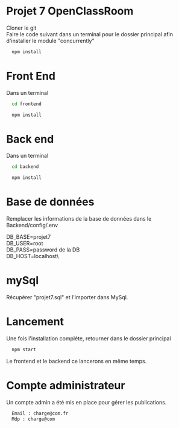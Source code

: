 

# Projet 7 OpenClassRoom

Cloner le git\
Faire le code suivant dans un terminal pour le dossier principal afin d'installer le module "concurrently"

```bash
  npm install
```

# Front End

Dans un terminal 

```bash
  cd frontend
```
```bash
  npm install
```


# Back end

Dans un terminal

```bash
  cd backend
```
```bash
  npm install
```

# Base de données

Remplacer les informations de la base de données dans le Backend/config/.env

DB_BASE=projet7\
DB_USER=root\
DB_PASS=password de la DB\
DB_HOST=localhost\

# mySql

Récupérer "projet7.sql" et l'importer dans MySql.


# Lancement

Une fois l'installation compléte, retourner dans le dossier principal
```bash
  npm start
```
Le frontend et le backend ce lancerons en même temps.


# Compte administrateur

Un compte admin a été mis en place pour gérer les publications.

```bash
  Email : charge@com.fr
  Mdp : charge@com
```
